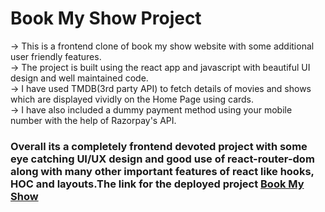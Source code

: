 # Book My Show Project

  -> This is a frontend clone of book my show website with some additional user friendly features.<br />
  -> The project is built using the react app and javascript with beautiful UI design and well maintained code.<br />
  -> I have used TMDB(3rd party API) to fetch details of movies and shows which are displayed vividly on the Home Page using cards. <br />
  -> I have also included a dummy payment method using your mobile number with the help of Razorpay's API. <br />
  
### Overall its a completely frontend devoted project with some eye catching UI/UX design and good use of react-router-dom along with many other important features of react like hooks, HOC and layouts.The link for the deployed project [Book My Show](https://book-my-show-shapeai-two.vercel.app/)
